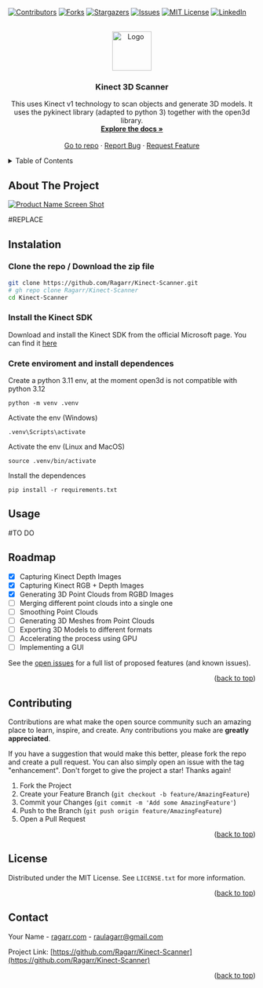 <!-- Improved compatibility of back to top link: See: https://github.com/othneildrew/Best-README-Template/pull/73 -->
<a id="readme-top"></a>
<!--
*** Thanks for checking out the Best-README-Template. If you have a suggestion
*** that would make this better, please fork the repo and create a pull request
*** or simply open an issue with the tag "enhancement".
*** Don't forget to give the project a star!
*** Thanks again! Now go create something AMAZING! :D
-->



<!-- PROJECT SHIELDS -->
<!--
*** I'm using markdown "reference style" links for readability.
*** Reference links are enclosed in brackets [ ] instead of parentheses ( ).
*** See the bottom of this document for the declaration of the reference variables
*** for contributors-url, forks-url, etc. This is an optional, concise syntax you may use.
*** https://www.markdownguide.org/basic-syntax/#reference-style-links
-->
[![Contributors][contributors-shield]][contributors-url]
[![Forks][forks-shield]][forks-url]
[![Stargazers][stars-shield]][stars-url]
[![Issues][issues-shield]][issues-url]
[![MIT License][license-shield]][license-url]
[![LinkedIn][linkedin-shield]][linkedin-url]



<!-- PROJECT LOGO -->
<br />
<div align="center">
  <a href="https://github.com/Ragarr/Kinect-Scanner">
    <img src="images/logo.png" alt="Logo" width="80" height="80">
  </a>

<h3 align="center">Kinect 3D Scanner</h3>

  <p align="center">
    This uses Kinect v1 technology to scan objects and generate 3D models.
    It uses the pykinect library (adapted to python 3) together with the open3d library.
    <br />
    <a href="https://github.com/Ragarr/Kinect-Scanner"><strong>Explore the docs »</strong></a>
    <br />
    <br />
    <a href="https://github.com/Ragarr/Kinect-Scanner">Go to repo</a>
    ·
    <a href="https://github.com/Ragarr/Kinect-Scanner/issues/new?labels=bug&template=bug-report---.md">Report Bug</a>
    ·
    <a href="https://github.com/Ragarr/Kinect-Scanner/issues/new?labels=enhancement&template=feature-request---.md">Request Feature</a>
  </p>
</div>



<!-- TABLE OF CONTENTS -->
<details>
  <summary>Table of Contents</summary>
  <ol>
    <li>
      <a href="#about-the-project">About The Project</a>
    </li>
    <li>
      <a href="#getting-started">Getting Started</a>
      <ul>
        <li><a href="#installation">Installation</a></li>
        <li><a href="#usage">Usage</a></li>
      </ul>
    </li>
    <li><a href="#roadmap">Roadmap</a></li>
    <li><a href="#contributing">Contributing</a></li>
    <li><a href="#license">License</a></li>
    <li><a href="#contact">Contact</a></li>
  </ol>
</details>



<!-- ABOUT THE PROJECT -->
## About The Project

[![Product Name Screen Shot][product-screenshot]](https://example.com)

#REPLACE



<!-- GETTING STARTED -->
## Instalation

### Clone the repo / Download the zip file

```sh
git clone https://github.com/Ragarr/Kinect-Scanner.git
# gh repo clone Ragarr/Kinect-Scanner
cd Kinect-Scanner
```

### Install the Kinect SDK
Download and install the Kinect SDK from the official Microsoft page. You can find it [here](https://www.microsoft.com/en-us/download/details.aspx?id=40278)
 
### Crete enviroment and install dependences
Create a python 3.11 env, at the moment open3d is not compatible with python 3.12

`python -m venv .venv`

Activate the env (Windows)
 
``.venv\Scripts\activate``

Activate the env (Linux and MacOS)
    
``source .venv/bin/activate``


Install the dependences
    
``pip install -r requirements.txt``


## Usage

#TO DO


<!-- ROADMAP -->
## Roadmap

- [x] Capturing Kinect Depth Images
- [x] Capturing Kinect RGB + Depth Images
- [x] Generating 3D Point Clouds from RGBD Images
- [ ] Merging different point clouds into a single one
- [ ] Smoothing Point Clouds
- [ ] Generating 3D Meshes from Point Clouds
- [ ] Exporting 3D Models to different formats
- [ ] Accelerating the process using GPU
- [ ] Implementing a GUI

See the [open issues](https://github.com/Ragarr/Kinect-Scanner/issues) for a full list of proposed features (and known issues).

<p align="right">(<a href="#readme-top">back to top</a>)</p>



<!-- CONTRIBUTING -->
## Contributing

Contributions are what make the open source community such an amazing place to learn, inspire, and create. Any contributions you make are **greatly appreciated**.

If you have a suggestion that would make this better, please fork the repo and create a pull request. You can also simply open an issue with the tag "enhancement".
Don't forget to give the project a star! Thanks again!

1. Fork the Project
2. Create your Feature Branch (`git checkout -b feature/AmazingFeature`)
3. Commit your Changes (`git commit -m 'Add some AmazingFeature'`)
4. Push to the Branch (`git push origin feature/AmazingFeature`)
5. Open a Pull Request

<p align="right">(<a href="#readme-top">back to top</a>)</p>



<!-- LICENSE -->
## License

Distributed under the MIT License. See `LICENSE.txt` for more information.

<p align="right">(<a href="#readme-top">back to top</a>)</p>



<!-- CONTACT -->
## Contact

Your Name - [ragarr.com](https://www.ragarr.com/) - raulagarr@gmail.com

Project Link: [https://github.com/Ragarr/Kinect-Scanner](https://github.com/Ragarr/Kinect-Scanner)

<p align="right">(<a href="#readme-top">back to top</a>)</p>



<!-- MARKDOWN LINKS & IMAGES -->
<!-- https://www.markdownguide.org/basic-syntax/#reference-style-links -->
[contributors-shield]: https://img.shields.io/github/contributors/Ragarr/Kinect-Scanner.svg?style=for-the-badge
[contributors-url]: https://github.com/Ragarr/Kinect-Scanner/graphs/contributors
[forks-shield]: https://img.shields.io/github/forks/Ragarr/Kinect-Scanner.svg?style=for-the-badge
[forks-url]: https://github.com/Ragarr/Kinect-Scanner/network/members
[stars-shield]: https://img.shields.io/github/stars/Ragarr/Kinect-Scanner.svg?style=for-the-badge
[stars-url]: https://github.com/Ragarr/Kinect-Scanner/stargazers
[issues-shield]: https://img.shields.io/github/issues/Ragarr/Kinect-Scanner.svg?style=for-the-badge
[issues-url]: https://github.com/Ragarr/Kinect-Scanner/issues
[license-shield]: https://img.shields.io/github/license/Ragarr/Kinect-Scanner.svg?style=for-the-badge
[license-url]: https://github.com/Ragarr/Kinect-Scanner/blob/master/LICENSE.txt
[linkedin-shield]: https://img.shields.io/badge/-LinkedIn-black.svg?style=for-the-badge&logo=linkedin&colorB=555
[linkedin-url]: https://www.linkedin.com/in/raul-aguilar-arroyo-208462221/
[product-screenshot]: images/screenshot.png